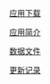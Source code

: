 

[应用下载](%E5%88%86%E5%8F%A5%E7%BF%BB%E8%AF%91%E5%BA%94%E7%94%A8%E6%8C%87%E5%8D%97+06d49183-8a56-428d-af84-bc888954a771/%E5%BA%94%E7%94%A8%E4%B8%8B%E8%BD%BD%20cb213f1e-2d3b-4dfa-a972-1fe4441e5e1b.md)

[应用简介](%E5%88%86%E5%8F%A5%E7%BF%BB%E8%AF%91%E5%BA%94%E7%94%A8%E6%8C%87%E5%8D%97+06d49183-8a56-428d-af84-bc888954a771/%E5%BA%94%E7%94%A8%E7%AE%80%E4%BB%8B%201952d67f-8156-4b9b-9f3e-b27a282adf1c.md)

[数据文件](%E5%88%86%E5%8F%A5%E7%BF%BB%E8%AF%91%E5%BA%94%E7%94%A8%E6%8C%87%E5%8D%97+06d49183-8a56-428d-af84-bc888954a771/%E6%95%B0%E6%8D%AE%E6%96%87%E4%BB%B6%20afd37ded-1f72-4e1b-b5f0-dafc99a8eeda.md)

[更新记录](%E5%88%86%E5%8F%A5%E7%BF%BB%E8%AF%91%E5%BA%94%E7%94%A8%E6%8C%87%E5%8D%97+06d49183-8a56-428d-af84-bc888954a771/%E6%9B%B4%E6%96%B0%E8%AE%B0%E5%BD%95%20545d3790-6d4c-41fa-9ecd-02bbdcb18f70.md)



